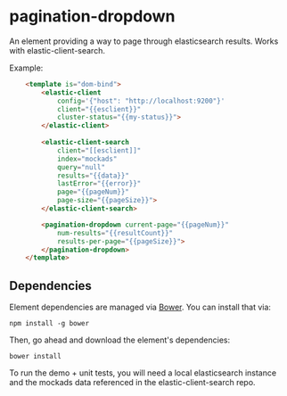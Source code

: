 # pagination-dropdown

An element providing a way to page through elasticsearch results. Works with 
elastic-client-search. 

Example:
```html
    <template is="dom-bind">
        <elastic-client
            config='{"host": "http://localhost:9200"}'
            client="{{esclient}}"
            cluster-status="{{my-status}}">
        </elastic-client>
        
        <elastic-client-search
            client="[[esclient]]"
            index="mockads"
            query="null"
            results="{{data}}"
            lastError="{{error}}"
            page="{{pageNum}}"
            page-size="{{pageSize}}">
        </elastic-client-search>

        <pagination-dropdown current-page="{{pageNum}}" 
            num-results="{{resultCount}}" 
            results-per-page="{{pageSize}}">
        </pagination-dropdown>
    </template>
```

## Dependencies

Element dependencies are managed via [Bower](http://bower.io/). You can
install that via:

    npm install -g bower

Then, go ahead and download the element's dependencies:

    bower install

To run the demo + unit tests, you will need a local elasticsearch instance and the 
mockads data referenced in the elastic-client-search repo.